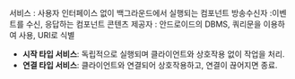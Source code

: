 

서비스 : 사용자 인터페이스 없이 백그라운드에서 실행되는 컴포넌트
방송수신자 :이벤트를 수신, 응답하는 컴포넌트 
콘텐츠 제공자 : 안드로이드의 DBMS, 쿼리문을 이용하여 사용, URI로 식별


- **시작 타입 서비스**: 독립적으로 실행되며 클라이언트와 상호작용 없이 작업을 처리.
- **연결 타입 서비스**: 클라이언트와 연결되어 상호작용하고, 연결이 끊어지면 종료.
